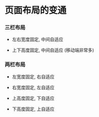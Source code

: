 # 页面布局的变通

### 三栏布局

- 左右宽度固定, 中间自适应

- 上下高度固定, 中间自适应 (移动端非常多)

### 两栏布局

- 左宽度固定, 右自适应

- 右宽度固定, 左自适应

- 上高度固定, 下自适应

- 下高度固定, 上自适应